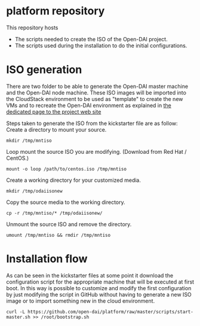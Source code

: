platform repository
========

This repository hosts 

* The scripts needed to create the ISO of the Open-DAI project.
* The scripts used during the installation to do the initial configurations.

# ISO generation
There are two folder to be able to generate the Open-DAI master machine and the Open-DAI node machine.
These ISO images will be imported into the CloudStack environment to be used as "template" to create the new VMs and to recreate the Open-DAI environment as explained in [the dedicated page to the project web site](http://open-dai.eu/open-dai-platform-installation/ "platform installation page")

Steps taken to generate the ISO from the kickstarter file are as follow:
Create a directory to mount your source.
```
mkdir /tmp/mntiso
```
Loop mount the source ISO you are modifying. (Download from Red Hat / CentOS.)
```
mount -o loop /path/to/centos.iso /tmp/mntiso
```
Create a working directory for your customized media.
```
mkdir /tmp/odaiisonew
```
Copy the source media to the working directory.
```
cp -r /tmp/mntiso/* /tmp/odaiisonew/
```
Unmount the source ISO and remove the directory.
```
umount /tmp/mntiso && rmdir /tmp/mntiso
```


# Installation flow
As can be seen in the kickstarter files at some point it download the configuration script for the appropriate machine that will be executed at first boot.
In this way is possible to customize and modify the first configuration by just modifying the script in GitHub without having to generate a new ISO image or to import something new in the cloud environment.

``` 
curl -L https://github.com/open-dai/platform/raw/master/scripts/start-master.sh >> /root/bootstrap.sh
``` 
